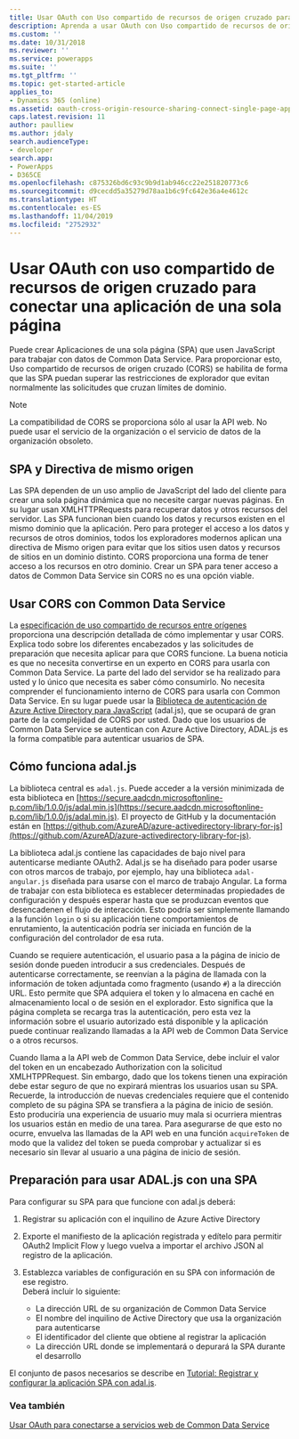 ```yaml
---
title: Usar OAuth con Uso compartido de recursos de origen cruzado para conectar con una aplicación de una sola página (Common Data Service)| Microsoft Docs
description: Aprenda a usar OAuth con Uso compartido de recursos de origen cruzado para conectar una aplicación de una sola página
ms.custom: ''
ms.date: 10/31/2018
ms.reviewer: ''
ms.service: powerapps
ms.suite: ''
ms.tgt_pltfrm: ''
ms.topic: get-started-article
applies_to:
- Dynamics 365 (online)
ms.assetid: oauth-cross-origin-resource-sharing-connect-single-page-application
caps.latest.revision: 11
author: paulliew
ms.author: jdaly
search.audienceType:
- developer
search.app:
- PowerApps
- D365CE
ms.openlocfilehash: c875326bd6c93c9b9d1ab946cc22e251820773c6
ms.sourcegitcommit: d9cecdd5a35279d78aa1b6c9fc642e36a4e4612c
ms.translationtype: HT
ms.contentlocale: es-ES
ms.lasthandoff: 11/04/2019
ms.locfileid: "2752932"
---
```

<!-- https://docs.microsoft.com/dynamics365/customer-engagement/developer/oauth-cross-origin-resource-sharing-connect-single-page-application 

-->
# <a name="use-oauth-with-cross-origin-resource-sharing-to-connect-a-single-page-application"></a>Usar OAuth con uso compartido de recursos de origen cruzado para conectar una aplicación de una sola página

Puede crear Aplicaciones de una sola página (SPA) que usen JavaScript para trabajar con datos de Common Data Service. Para proporcionar esto, Uso compartido de recursos de origen cruzado (CORS) se habilita de forma que las SPA puedan superar las restricciones de explorador que evitan normalmente las solicitudes que cruzan límites de dominio.  
  
> [!NOTE]
>  La compatibilidad de CORS se proporciona sólo al usar la API web. No puede usar el servicio de la organización o el servicio de datos de la organización obsoleto.  
  
<a name="bkmk_Spas_and_same_origin_policy"></a> 
  
## <a name="spas-and-same-origin-policy"></a>SPA y Directiva de mismo origen  

Las SPA dependen de un uso amplio de JavaScript del lado del cliente para crear una sola página dinámica que no necesite cargar nuevas páginas. En su lugar usan XMLHTTPRequests para recuperar datos y otros recursos del servidor. Las SPA funcionan bien cuando los datos y recursos existen en el mismo dominio que la aplicación. Pero para proteger el acceso a los datos y recursos de otros dominios, todos los exploradores modernos aplican una directiva de Mismo origen para evitar que los sitios usen datos y recursos de sitios en un dominio distinto. CORS proporciona una forma de tener acceso a los recursos en otro dominio. Crear un SPA para tener acceso a datos de Common Data Service sin CORS no es una opción viable.  
  
<a name="bkmk_use_cors"></a>

## <a name="use-cors-with-common-data-service"></a>Usar CORS con Common Data Service 
 
La [especificación de uso compartido de recursos entre orígenes](https://www.w3.org/TR/cors/) proporciona una descripción detallada de cómo implementar y usar CORS. Explica todo sobre los diferentes encabezados y las solicitudes de preparación que necesita aplicar para que CORS funcione. La buena noticia es que no necesita convertirse en un experto en CORS para usarla con Common Data Service. La parte del lado del servidor se ha realizado para usted y lo único que necesita es saber cómo consumirlo.  No necesita comprender el funcionamiento interno de CORS para usarla con Common Data Service. En su lugar puede usar la [Biblioteca de autenticación de Azure Active Directory para JavaScript](https://github.com/AzureAD/azure-activedirectory-library-for-js) (adal.js), que se ocupará de gran parte de la complejidad de CORS por usted. Dado que los usuarios de Common Data Service se autentican con Azure Active Directory, ADAL.js es la forma compatible para autenticar usuarios de SPA.  
  
<a name="bkmk_how_adaljs_works"></a>

## <a name="how-adaljs-works"></a>Cómo funciona adal.js

La biblioteca central es `adal.js`. Puede acceder a la versión minimizada de esta biblioteca en [https://secure.aadcdn.microsoftonline-p.com/lib/1.0.0/js/adal.min.js](https://secure.aadcdn.microsoftonline-p.com/lib/1.0.0/js/adal.min.js). El proyecto de GitHub y la documentación están en [https://github.com/AzureAD/azure-activedirectory-library-for-js](https://github.com/AzureAD/azure-activedirectory-library-for-js).  
  
La biblioteca adal.js contiene las capacidades de bajo nivel para autenticarse mediante OAuth2. Adal.js se ha diseñado para poder usarse con otros marcos de trabajo, por ejemplo, hay una biblioteca `adal-angular.js` diseñada para usarse con el marco de trabajo Angular. La forma de trabajar con esta biblioteca es establecer determinadas propiedades de configuración y después esperar hasta que se produzcan eventos que desencadenen el flujo de interacción. Esto podría ser simplemente llamando a la función `login` o si su aplicación tiene comportamientos de enrutamiento, la autenticación podría ser iniciada en función de la configuración del controlador de esa ruta.  
  
Cuando se requiere autenticación, el usuario pasa a la página de inicio de sesión donde pueden introducir a sus credenciales. Después de autenticarse correctamente, se reenvían a la página de llamada con la información de token adjuntada como fragmento (usando `#`) a la dirección URL. Esto permite que SPA adquiera el token y lo almacena en caché en almacenamiento local o de sesión en el explorador. Esto significa que la página completa se recarga tras la autenticación, pero esta vez la información sobre el usuario autorizado está disponible y la aplicación puede continuar realizando llamadas a la API web de Common Data Service o a otros recursos.  
  
Cuando llama a la API web de Common Data Service, debe incluir el valor del token en un encabezado Authorization con la solicitud XMLHTPPRequest. Sin embargo, dado que los tokens tienen una expiración debe estar seguro de que no expirará mientras los usuarios usan su SPA. Recuerde, la introducción de nuevas credenciales requiere que el contenido completo de su página SPA se transfiera a la página de inicio de sesión. Esto produciría una experiencia de usuario muy mala si ocurriera mientras los usuarios están en medio de una tarea. Para asegurarse de que esto no ocurre, envuelva las llamadas de la API web en una función `acquireToken` de modo que la validez del token se pueda comprobar y actualizar si es necesario sin llevar al usuario a una página de inicio de sesión.  
  
<a name="bkmk_preparing_to_use_adaljs"></a>

## <a name="preparing-to-use-adaljs-with-a-spa"></a>Preparación para usar ADAL.js con una SPA

 Para configurar su SPA para que funcione con adal.js deberá:  
  
1.  Registrar su aplicación con el inquilino de Azure Active Directory  
2.  Exporte el manifiesto de la aplicación registrada y edítelo para permitir OAuth2 Implicit Flow y luego vuelva a importar el archivo JSON al registro de la aplicación.  
3.  Establezca variables de configuración en su SPA con información de ese registro.  
     Deberá incluir lo siguiente:  
  
    -   La dirección URL de su organización de Common Data Service  
    -   El nombre del inquilino de Active Directory que usa la organización para autenticarse  
    -   El identificador del cliente que obtiene al registrar la aplicación  
    -   La dirección URL donde se implementará o depurará la SPA durante el desarrollo  


 El conjunto de pasos necesarios se describe en [Tutorial: Registrar y configurar la aplicación SPA con adal.js](walkthrough-registering-configuring-simplespa-application-adal-js.md).  
  
### <a name="see-also"></a>Vea también

[Usar OAuth para conectarse a servicios web de Common Data Service](connect-web-services-using-oauth.md)   


